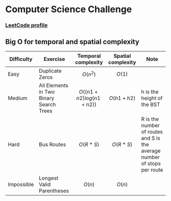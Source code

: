 # Computer Science Challenge 

### [LeetCode profile](https://leetcode.com/jugarzonp/)

## Big O for temporal and spatial complexity

| Difficulty | Exercise                                | Temporal complexity           | Spatial complexity       | Note |
| ---------- |-----------------------------------------|:-----------------------------:|:------------------------:|------|
| Easy       | Duplicate Zeros                         | $$O(n^2)$$                    | $$O(1)$$                 |      |
| Medium     | All Elements in Two Binary Search Trees | $$O((n1 + n2) log(n1 + n2))$$ | $$O(h1 + h2)$$           | h is the height of the BST |
| Hard       | Bus Routes                              | $$O(R*S)$$                    | $$O(R*S)$$               | R is the number of routes and S is the average number of stops per route |
| Impossible | Longest Valid Parentheses               | $$O(n)$$                      | $$O(n)$$                 |      |